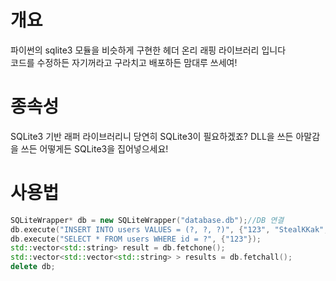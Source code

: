 # 개요
파이썬의 sqlite3 모듈을 비슷하게 구현한 헤더 온리 래핑 라이브러리 입니다 </br>
코드를 수정하든 자기꺼라고 구라치고 배포하든 맘대루 쓰세여!

# 종속성
SQLite3 기반 래퍼 라이브러리니 당연히 SQLite3이 필요하겠죠? DLL을 쓰든 아말감을 쓰든 어떻게든 SQLite3을 집어넣으세요!

# 사용법
```cpp
SQLiteWrapper* db = new SQLiteWrapper("database.db");//DB 연결
db.execute("INSERT INTO users VALUES = (?, ?, ?)", {"123", "StealKKak", "19"); //std::vector<std::string> >
db.execute("SELECT * FROM users WHERE id = ?", {"123"});
std::vector<std::string> result = db.fetchone();
std::vector<std::vector<std::string> > results = db.fetchall();
delete db;
```
